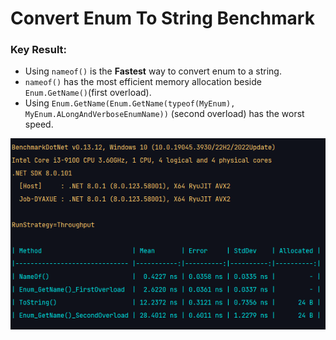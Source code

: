 ﻿
# Convert Enum To String Benchmark

### Key Result:

- Using `nameof()` is the **Fastest** way to convert enum to a string.
- `nameof()` has the most efficient memory allocation beside `Enum.GetName()`(first overload).
- Using `Enum.GetName(Enum.GetName(typeof(MyEnum), MyEnum.ALongAndVerboseEnumName))` (second overload) has the worst speed.

![benchmark](Benchmark.png)